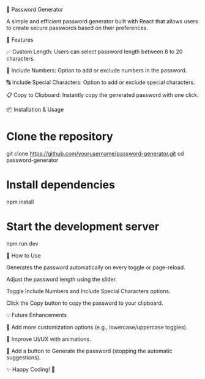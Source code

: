 🔐 Password Generator

A simple and efficient password generator built with React that allows users to create secure passwords based on their preferences.

🚀 Features

✅ Custom Length: Users can select password length between 8 to 20 characters.

🔢 Include Numbers: Option to add or exclude numbers in the password.

🔠 Include Special Characters: Option to add or exclude special characters.

📋 Copy to Clipboard: Instantly copy the generated password with one click.


📦 Installation & Usage

# Clone the repository
git clone https://github.com/yourusername/password-generator.git
cd password-generator

# Install dependencies
npm install

# Start the development server
npm run dev

🎯 How to Use

Generates the password automatically on every toggle or page-reload.

Adjust the password length using the slider.

Toggle Include Numbers and Include Special Characters options.

Click the Copy button to copy the password to your clipboard.

💡 Future Enhancements

🔐 Add more customization options (e.g., lowercase/uppercase toggles).

🎨 Improve UI/UX with animations.

📱 Add a button to Generate the password (stopping the automatic suggestions).

✨ Happy Coding! 🚀

